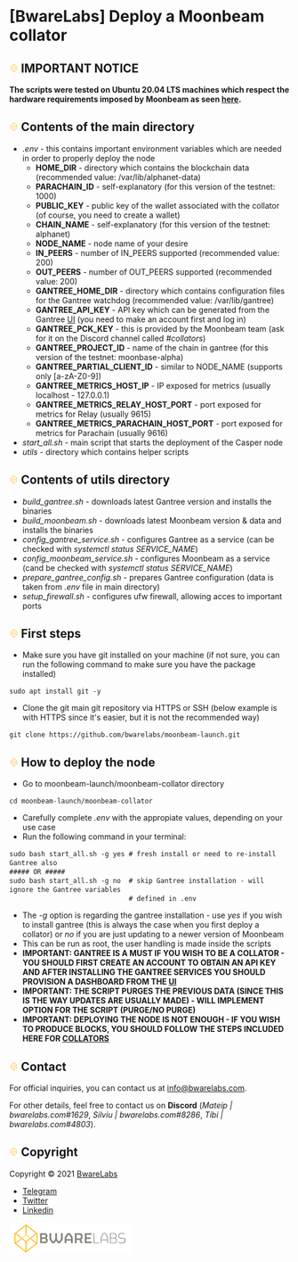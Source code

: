 # [BwareLabs] Deploy a Moonbeam collator

## ![alt text](/docs/BWARE-icon.png) IMPORTANT NOTICE
**The scripts were tested on Ubuntu 20.04 LTS machines which respect the hardware requirements imposed by Moonbeam as seen [here](https://docs.moonbeam.network/node-operators/networks/full-node/#requirements).**
## ![alt text](/docs/BWARE-icon.png) Contents of the main directory
- _.env_ - this contains important environment variables which are needed in order to properly deploy the node
  - **HOME_DIR** - directory which contains the blockchain data (recommended value: /var/lib/alphanet-data)
  - **PARACHAIN_ID** - self-explanatory (for this version of the testnet: 1000)
  - **PUBLIC_KEY** - public key of the wallet associated with the collator (of course, you need to create a wallet)
  - **CHAIN_NAME** - self-explanatory (for this version of the testnet: alphanet)
  - **NODE_NAME** - node name of your desire
  - **IN_PEERS** - number of IN_PEERS supported (recommended value: 200)
  - **OUT_PEERS** - number of OUT_PEERS supported (recommended value: 200)
  - **GANTREE_HOME_DIR** - directory which contains configuration files for the Gantree watchdog (recommended value: /var/lib/gantree)
  - **GANTREE_API_KEY** - API key which can be generated from the Gantree [UI](https://app.gantree.io/#/dashboard) (you need to make an account first and log in)
  - **GANTREE_PCK_KEY** - this is provided by the Moonbeam team (ask for it on the Discord channel called _#collators_)
  - **GANTREE_PROJECT_ID** - name of the chain in gantree (for this version of the testnet: moonbase-alpha)
  - **GANTREE_PARTIAL_CLIENT_ID** - similar to NODE_NAME (supports only [a-zA-Z0-9])
  - **GANTREE_METRICS_HOST_IP** - IP exposed for metrics (usually localhost - 127.0.0.1)
  - **GANTREE_METRICS_RELAY_HOST_PORT** - port exposed for metrics for Relay (usually 9615)
  - **GANTREE_METRICS_PARACHAIN_HOST_PORT** - port exposed for metrics for Parachain (usually 9616)
- _start_all.sh_ - main script that starts the deployment of the Casper node
- _utils_ - directory which contains helper scripts

## ![alt text](/docs/BWARE-icon.png) Contents of utils directory
- _build_gantree.sh_ - downloads latest Gantree version and installs the binaries
- _build_moonbeam.sh_ - downloads latest Moonbeam version & data and installs the binaries
- _config_gantree_service.sh_ - configures Gantree as a service (can be checked with _systemctl status SERVICE_NAME_)
- _config_moonbeam_service.sh_ - configures Moonbeam as a service (cand be checked with _systemctl status SERVICE_NAME_)
- _prepare_gantree_config.sh_ - prepares Gantree configuration (data is taken from _.env_ file in main directory)
- _setup_firewall.sh_ - configures ufw firewall, allowing acces to important ports

## ![alt text](/docs/BWARE-icon.png) First steps
- Make sure you have git installed on your machine (if not sure, you can run the following command to make sure you have the package installed)
```
sudo apt install git -y 
```
- Clone the git main git repository via HTTPS or SSH (below example is with HTTPS since it's easier, but it is not the recommended way)
```
git clone https://github.com/bwarelabs/moonbeam-launch.git
```

## ![alt text](/docs/BWARE-icon.png) How to deploy the node
- Go to moonbeam-launch/moonbeam-collator directory
```
cd moonbeam-launch/moonbeam-collator
```
- Carefully complete _.env_ with the appropiate values, depending on your use case
- Run the following command in your terminal:
```
sudo bash start_all.sh -g yes # fresh install or need to re-install Gantree also
##### OR #####
sudo bash start_all.sh -g no  # skip Gantree installation - will ignore the Gantree variables
                              # defined in .env
```
- The _-g_ option is regarding the gantree installation - use _yes_ if you wish to install gantree (this is always the case when you first deploy a collator) or _no_ if you are just updating to a newer version of Moonbeam
- This can be run as root, the user handling is made inside the scripts
- **IMPORTANT: GANTREE IS A MUST IF YOU WISH TO BE A COLLATOR - YOU SHOULD FIRST CREATE AN ACCOUNT TO OBTAIN AN API KEY AND AFTER INSTALLING THE GANTREE SERVICES YOU SHOULD PROVISION A DASHBOARD FROM THE [UI](https://app.gantree.io/#/dashboard)**
- **IMPORTANT: THE SCRIPT PURGES THE PREVIOUS DATA (SINCE THIS IS THE WAY UPDATES ARE USUALLY MADE) - WILL IMPLEMENT OPTION FOR THE SCRIPT (PURGE/NO PURGE)**
- **IMPORTANT: DEPLOYING THE NODE IS NOT ENOUGH - IF YOU WISH TO PRODUCE BLOCKS, YOU SHOULD FOLLOW THE STEPS INCLUDED HERE FOR [COLLATORS](https://docs.moonbeam.network/node-operators/networks/collator/)**

## ![alt text](/docs/BWARE-icon.png) Contact

For official inquiries, you can contact us at <info@bwarelabs.com>.

For other details, feel free to contact us on **Discord** (_Mateip | bwarelabs.com#1629_, _Silviu | bwarelabs.com#8286_, _Tibi | bwarelabs.com#4803_).

## ![alt text](/docs/BWARE-icon.png) Copyright

Copyright © 2021 [BwareLabs](https://bwarelabs.com/)
- [Telegram](https://t.me/BwareLabsAnnouncements)
- [Twitter](https://twitter.com/BwareLabs)
- [Linkedin](https://www.linkedin.com/company/bwarelabs)

![alt text](/docs/BWARE_yellow_gradient.png)
